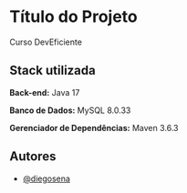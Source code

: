 
# Título do Projeto
Curso DevEficiente
## Stack utilizada

**Back-end:** Java 17

**Banco de Dados:** MySQL 8.0.33

**Gerenciador de Dependências:** Maven 3.6.3

## Autores

- [@diegosena](https://github.com/diegosena7)

